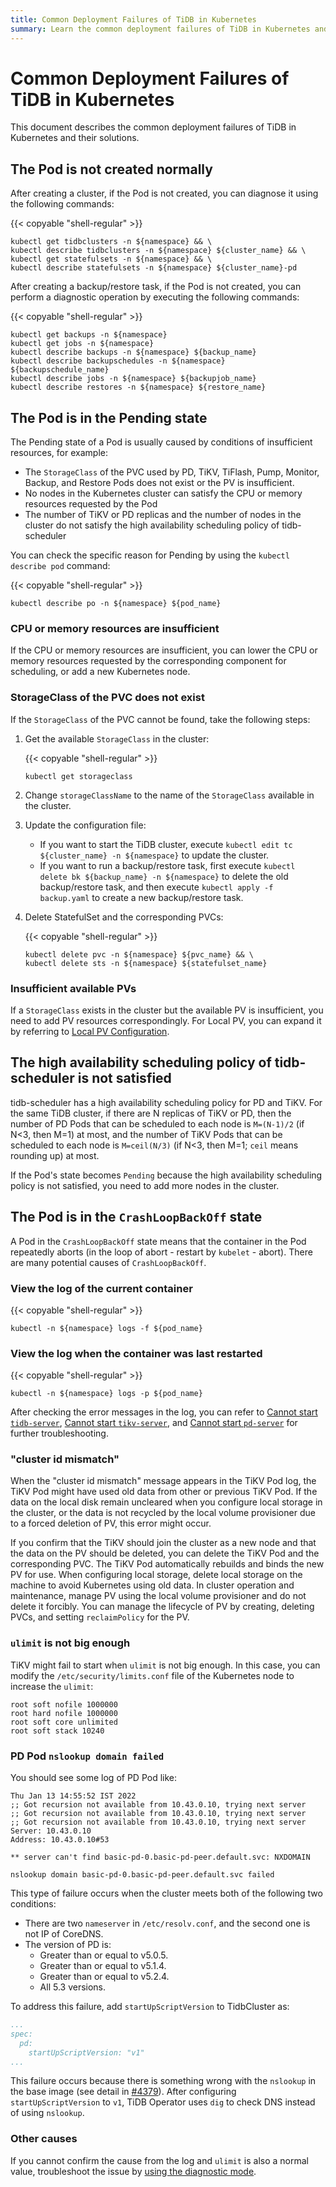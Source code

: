 ```yaml
---
title: Common Deployment Failures of TiDB in Kubernetes
summary: Learn the common deployment failures of TiDB in Kubernetes and their solutions.
---
```


# Common Deployment Failures of TiDB in Kubernetes

This document describes the common deployment failures of TiDB in Kubernetes and their solutions.

## The Pod is not created normally

After creating a cluster, if the Pod is not created, you can diagnose it using the following commands:

{{< copyable "shell-regular" >}}

```shell
kubectl get tidbclusters -n ${namespace} && \
kubectl describe tidbclusters -n ${namespace} ${cluster_name} && \
kubectl get statefulsets -n ${namespace} && \
kubectl describe statefulsets -n ${namespace} ${cluster_name}-pd
```

After creating a backup/restore task, if the Pod is not created, you can perform a diagnostic operation by executing the following commands:

{{< copyable "shell-regular" >}}

```shell
kubectl get backups -n ${namespace}
kubectl get jobs -n ${namespace}
kubectl describe backups -n ${namespace} ${backup_name}
kubectl describe backupschedules -n ${namespace} ${backupschedule_name}
kubectl describe jobs -n ${namespace} ${backupjob_name}
kubectl describe restores -n ${namespace} ${restore_name}
```

## The Pod is in the Pending state

The Pending state of a Pod is usually caused by conditions of insufficient resources, for example:

- The `StorageClass` of the PVC used by PD, TiKV, TiFlash, Pump, Monitor, Backup, and Restore Pods does not exist or the PV is insufficient.
- No nodes in the Kubernetes cluster can satisfy the CPU or memory resources requested by the Pod
- The number of TiKV or PD replicas and the number of nodes in the cluster do not satisfy the high availability scheduling policy of tidb-scheduler

You can check the specific reason for Pending by using the `kubectl describe pod` command:

{{< copyable "shell-regular" >}}

```shell
kubectl describe po -n ${namespace} ${pod_name}
```

### CPU or memory resources are insufficient

If the CPU or memory resources are insufficient, you can lower the CPU or memory resources requested by the corresponding component for scheduling, or add a new Kubernetes node.

### StorageClass of the PVC does not exist

If the `StorageClass` of the PVC cannot be found, take the following steps:

1. Get the available `StorageClass` in the cluster:

    {{< copyable "shell-regular" >}}

    ```shell
    kubectl get storageclass
    ```

2. Change `storageClassName` to the name of the `StorageClass` available in the cluster.

3. Update the configuration file:

    * If you want to start the TiDB cluster, execute `kubectl edit tc ${cluster_name} -n ${namespace}` to update the cluster.
    * If you want to run a backup/restore task, first execute `kubectl delete bk ${backup_name} -n ${namespace}` to delete the old backup/restore task, and then execute `kubectl apply -f backup.yaml` to create a new backup/restore task.

4. Delete StatefulSet and the corresponding PVCs:

    {{< copyable "shell-regular" >}}

    ```shell
    kubectl delete pvc -n ${namespace} ${pvc_name} && \
    kubectl delete sts -n ${namespace} ${statefulset_name}
    ```

### Insufficient available PVs

If a `StorageClass` exists in the cluster but the available PV is insufficient, you need to add PV resources correspondingly. For Local PV, you can expand it by referring to [Local PV Configuration](configure-storage-class.md#local-pv-configuration).

## The high availability scheduling policy of tidb-scheduler is not satisfied

tidb-scheduler has a high availability scheduling policy for PD and TiKV. For the same TiDB cluster, if there are N replicas of TiKV or PD, then the number of PD Pods that can be scheduled to each node is `M=(N-1)/2` (if N<3, then M=1) at most, and the number of TiKV Pods that can be scheduled to each node is `M=ceil(N/3)` (if N<3, then M=1; `ceil` means rounding up) at most.

If the Pod's state becomes `Pending` because the high availability scheduling policy is not satisfied, you need to add more nodes in the cluster.

## The Pod is in the `CrashLoopBackOff` state

A Pod in the `CrashLoopBackOff` state means that the container in the Pod repeatedly aborts (in the loop of abort - restart by `kubelet` - abort). There are many potential causes of `CrashLoopBackOff`.

### View the log of the current container

{{< copyable "shell-regular" >}}

```shell
kubectl -n ${namespace} logs -f ${pod_name}
```

### View the log when the container was last restarted

{{< copyable "shell-regular" >}}

```shell
kubectl -n ${namespace} logs -p ${pod_name}
```

After checking the error messages in the log, you can refer to [Cannot start `tidb-server`](https://pingcap.com/docs/stable/how-to/troubleshoot/cluster-setup#cannot-start-tidb-server), [Cannot start `tikv-server`](https://pingcap.com/docs/stable/how-to/troubleshoot/cluster-setup#cannot-start-tikv-server), and [Cannot start `pd-server`](https://pingcap.com/docs/stable/how-to/troubleshoot/cluster-setup#cannot-start-pd-server) for further troubleshooting.

### "cluster id mismatch"

When the "cluster id mismatch" message appears in the TiKV Pod log, the TiKV Pod might have used old data from other or previous TiKV Pod. If the data on the local disk remain uncleared when you configure local storage in the cluster, or the data is not recycled by the local volume provisioner due to a forced deletion of PV, this error might occur.

If you confirm that the TiKV should join the cluster as a new node and that the data on the PV should be deleted, you can delete the TiKV Pod and the corresponding PVC. The TiKV Pod automatically rebuilds and binds the new PV for use. When configuring local storage, delete local storage on the machine to avoid Kubernetes using old data. In cluster operation and maintenance, manage PV using the local volume provisioner and do not delete it forcibly. You can manage the lifecycle of PV by creating, deleting PVCs, and setting `reclaimPolicy` for the PV.

### `ulimit` is not big enough

TiKV might fail to start when `ulimit` is not big enough. In this case, you can modify the `/etc/security/limits.conf` file of the Kubernetes node to increase the `ulimit`:

```
root soft nofile 1000000
root hard nofile 1000000
root soft core unlimited
root soft stack 10240
```

### PD Pod `nslookup domain failed`

You should see some log of PD Pod like:

```
Thu Jan 13 14:55:52 IST 2022
;; Got recursion not available from 10.43.0.10, trying next server
;; Got recursion not available from 10.43.0.10, trying next server
;; Got recursion not available from 10.43.0.10, trying next server
Server: 10.43.0.10
Address: 10.43.0.10#53

** server can't find basic-pd-0.basic-pd-peer.default.svc: NXDOMAIN

nslookup domain basic-pd-0.basic-pd-peer.default.svc failed
```

This type of failure occurs when the cluster meets both of the following two conditions:

- There are two `nameserver` in `/etc/resolv.conf`, and the second one is not IP of CoreDNS.
- The version of PD is:
    - Greater than or equal to v5.0.5.
    - Greater than or equal to v5.1.4.
    - Greater than or equal to v5.2.4.
    - All 5.3 versions.

To address this failure, add `startUpScriptVersion` to TidbCluster as:

```yaml
...
spec:
  pd:
    startUpScriptVersion: "v1"
...
```

This failure occurs because there is something wrong with the `nslookup` in the base image (see detail in [#4379](https://github.com/pingcap/tidb-operator/pull/4379)). After configuring `startUpScriptVersion` to `v1`, TiDB Operator uses `dig` to check DNS instead of using `nslookup`.

### Other causes 

If you cannot confirm the cause from the log and `ulimit` is also a normal value, troubleshoot the issue by [using the diagnostic mode](tips.md#use-the-diagnostic-mode).
